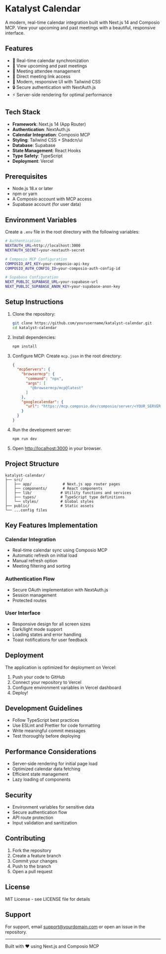 # Katalyst Calendar

A modern, real-time calendar integration built with Next.js 14 and Composio MCP. View your upcoming and past meetings with a beautiful, responsive interface.

## Features

- 🔄 Real-time calendar synchronization
- 📅 View upcoming and past meetings
- 👥 Meeting attendee management
- 🔗 Direct meeting link access
- 🎨 Modern, responsive UI with Tailwind CSS
- 🔒 Secure authentication with NextAuth.js
- ⚡ Server-side rendering for optimal performance

## Tech Stack

- **Framework**: Next.js 14 (App Router)
- **Authentication**: NextAuth.js
- **Calendar Integration**: Composio MCP
- **Styling**: Tailwind CSS + Shadcn/ui
- **Database**: Supabase
- **State Management**: React Hooks
- **Type Safety**: TypeScript
- **Deployment**: Vercel

## Prerequisites

- Node.js 18.x or later
- npm or yarn
- A Composio account with MCP access
- Supabase account (for user data)

## Environment Variables

Create a `.env` file in the root directory with the following variables:

```bash
# Authentication
NEXTAUTH_URL=http://localhost:3000
NEXTAUTH_SECRET=your-nextauth-secret

# Composio MCP Configuration
COMPOSIO_API_KEY=your-composio-api-key
COMPOSIO_AUTH_CONFIG_ID=your-composio-auth-config-id

# Supabase Configuration
NEXT_PUBLIC_SUPABASE_URL=your-supabase-url
NEXT_PUBLIC_SUPABASE_ANON_KEY=your-supabase-anon-key
```

## Setup Instructions

1. Clone the repository:
   ```bash
   git clone https://github.com/yourusername/katalyst-calendar.git
   cd katalyst-calendar
   ```

2. Install dependencies:
   ```bash
   npm install
   ```

3. Configure MCP:
   Create `mcp.json` in the root directory:
   ```json
   {
     "mcpServers": {
       "browsermcp": {
         "command": "npx",
         "args": [
           "@browsermcp/mcp@latest"
         ]
       },
       "googlecalendar": {
         "url": "https://mcp.composio.dev/composio/server/<YOUR_SERVER_ID>/mcp?include_composio_helper_actions=true&agent=cursor"
       }
     }
   }
   ```

4. Run the development server:
   ```bash
   npm run dev
   ```

5. Open [http://localhost:3000](http://localhost:3000) in your browser.

## Project Structure

```
katalyst-calendar/
├── src/
│   ├── app/              # Next.js app router pages
│   ├── components/       # React components
│   ├── lib/             # Utility functions and services
│   ├── types/           # TypeScript type definitions
│   └── styles/          # Global styles
├── public/              # Static assets
└── ...config files
```

## Key Features Implementation

### Calendar Integration
- Real-time calendar sync using Composio MCP
- Automatic refresh on initial load
- Manual refresh option
- Meeting filtering and sorting

### Authentication Flow
- Secure OAuth implementation with NextAuth.js
- Session management
- Protected routes

### User Interface
- Responsive design for all screen sizes
- Dark/light mode support
- Loading states and error handling
- Toast notifications for user feedback

## Deployment

The application is optimized for deployment on Vercel:

1. Push your code to GitHub
2. Connect your repository to Vercel
3. Configure environment variables in Vercel dashboard
4. Deploy!

## Development Guidelines

- Follow TypeScript best practices
- Use ESLint and Prettier for code formatting
- Write meaningful commit messages
- Test thoroughly before deploying

## Performance Considerations

- Server-side rendering for initial page load
- Optimized calendar data fetching
- Efficient state management
- Lazy loading of components

## Security

- Environment variables for sensitive data
- Secure authentication flow
- API route protection
- Input validation and sanitization

## Contributing

1. Fork the repository
2. Create a feature branch
3. Commit your changes
4. Push to the branch
5. Open a pull request

## License

MIT License - see LICENSE file for details

## Support

For support, email support@yourdomain.com or open an issue in the repository.

---

Built with ❤️ using Next.js and Composio MCP
